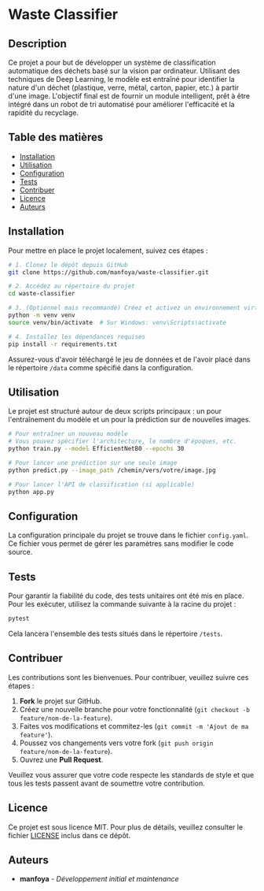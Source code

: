 # Waste Classifier

## Description
Ce projet a pour but de développer un système de classification automatique des déchets basé sur la vision par ordinateur. Utilisant des techniques de Deep Learning, le modèle est entraîné pour identifier la nature d'un déchet (plastique, verre, métal, carton, papier, etc.) à partir d'une image. L'objectif final est de fournir un module intelligent, prêt à être intégré dans un robot de tri automatisé pour améliorer l'efficacité et la rapidité du recyclage.

## Table des matières

- [Installation](#installation)
- [Utilisation](#utilisation)
- [Configuration](#configuration)
- [Tests](#tests)
- [Contribuer](#contribuer)
- [Licence](#licence)
- [Auteurs](#auteurs)

## Installation

Pour mettre en place le projet localement, suivez ces étapes :

```bash
# 1. Clonez le dépôt depuis GitHub
git clone https://github.com/manfoya/waste-classifier.git

# 2. Accédez au répertoire du projet
cd waste-classifier

# 3. (Optionnel mais recommandé) Créez et activez un environnement virtuel
python -m venv venv
source venv/bin/activate  # Sur Windows: venv\Scripts\activate

# 4. Installez les dépendances requises
pip install -r requirements.txt
```
Assurez-vous d'avoir téléchargé le jeu de données et de l'avoir placé dans le répertoire `/data` comme spécifié dans la configuration.

## Utilisation

Le projet est structuré autour de deux scripts principaux : un pour l'entraînement du modèle et un pour la prédiction sur de nouvelles images.

```bash
# Pour entraîner un nouveau modèle
# Vous pouvez spécifier l'architecture, le nombre d'époques, etc.
python train.py --model EfficientNetB0 --epochs 30

# Pour lancer une prédiction sur une seule image
python predict.py --image_path /chemin/vers/votre/image.jpg

# Pour lancer l'API de classification (si applicable)
python app.py
```

## Configuration

La configuration principale du projet se trouve dans le fichier `config.yaml`. Ce fichier vous permet de gérer les paramètres sans modifier le code source.



## Tests

Pour garantir la fiabilité du code, des tests unitaires ont été mis en place. Pour les exécuter, utilisez la commande suivante à la racine du projet :

```bash
pytest
```
Cela lancera l'ensemble des tests situés dans le répertoire `/tests`.

## Contribuer

Les contributions sont les bienvenues. Pour contribuer, veuillez suivre ces étapes :

1.  **Fork** le projet sur GitHub.
2.  Créez une nouvelle branche pour votre fonctionnalité (`git checkout -b feature/nom-de-la-feature`).
3.  Faites vos modifications et commitez-les (`git commit -m 'Ajout de ma feature'`).
4.  Poussez vos changements vers votre fork (`git push origin feature/nom-de-la-feature`).
5.  Ouvrez une **Pull Request**.

Veuillez vous assurer que votre code respecte les standards de style et que tous les tests passent avant de soumettre votre contribution.

## Licence

Ce projet est sous licence MIT. Pour plus de détails, veuillez consulter le fichier [LICENSE](LICENSE) inclus dans ce dépôt.

## Auteurs

*   **manfoya** - *Développement initial et maintenance*